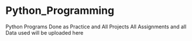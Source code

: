 # Python_Programming
Python Programs Done as Practice and All Projects
All Assignments and all Data used will be uploaded here
